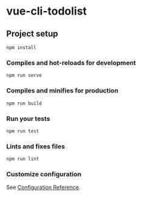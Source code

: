 # vue-cli-todolist

## Project setup
```
npm install
```

### Compiles and hot-reloads for development
```
npm run serve
```

### Compiles and minifies for production
```
npm run build
```

### Run your tests
```
npm run test
```


### Lints and fixes files
```
npm run lint
```

### Customize configuration
See [Configuration Reference](https://cli.vuejs.org/config/).
